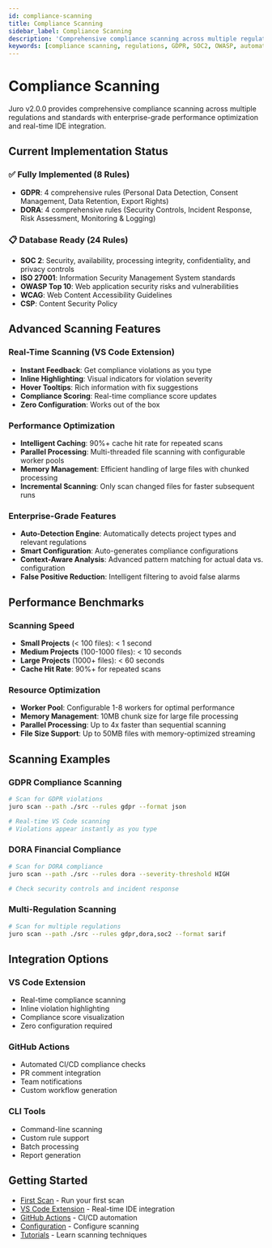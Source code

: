 ```yaml
---
id: compliance-scanning
title: Compliance Scanning
sidebar_label: Compliance Scanning
description: 'Comprehensive compliance scanning across multiple regulations and standards'
keywords: [compliance scanning, regulations, GDPR, SOC2, OWASP, automated scanning]
---
```


# Compliance Scanning

Juro v2.0.0 provides comprehensive compliance scanning across multiple regulations and standards with enterprise-grade performance optimization and real-time IDE integration.

## Current Implementation Status

### ✅ **Fully Implemented (8 Rules)**
- **GDPR**: 4 comprehensive rules (Personal Data Detection, Consent Management, Data Retention, Export Rights)
- **DORA**: 4 comprehensive rules (Security Controls, Incident Response, Risk Assessment, Monitoring & Logging)

### 📋 **Database Ready (24 Rules)**
- **SOC 2**: Security, availability, processing integrity, confidentiality, and privacy controls
- **ISO 27001**: Information Security Management System standards
- **OWASP Top 10**: Web application security risks and vulnerabilities
- **WCAG**: Web Content Accessibility Guidelines
- **CSP**: Content Security Policy

## Advanced Scanning Features

### **Real-Time Scanning (VS Code Extension)**
- **Instant Feedback**: Get compliance violations as you type
- **Inline Highlighting**: Visual indicators for violation severity
- **Hover Tooltips**: Rich information with fix suggestions
- **Compliance Scoring**: Real-time compliance score updates
- **Zero Configuration**: Works out of the box

### **Performance Optimization**
- **Intelligent Caching**: 90%+ cache hit rate for repeated scans
- **Parallel Processing**: Multi-threaded file scanning with configurable worker pools
- **Memory Management**: Efficient handling of large files with chunked processing
- **Incremental Scanning**: Only scan changed files for faster subsequent runs

### **Enterprise-Grade Features**
- **Auto-Detection Engine**: Automatically detects project types and relevant regulations
- **Smart Configuration**: Auto-generates compliance configurations
- **Context-Aware Analysis**: Advanced pattern matching for actual data vs. configuration
- **False Positive Reduction**: Intelligent filtering to avoid false alarms

## Performance Benchmarks

### **Scanning Speed**
- **Small Projects** (< 100 files): < 1 second
- **Medium Projects** (100-1000 files): < 10 seconds  
- **Large Projects** (1000+ files): < 60 seconds
- **Cache Hit Rate**: 90%+ for repeated scans

### **Resource Optimization**
- **Worker Pool**: Configurable 1-8 workers for optimal performance
- **Memory Management**: 10MB chunk size for large file processing
- **Parallel Processing**: Up to 4x faster than sequential scanning
- **File Size Support**: Up to 50MB files with memory-optimized streaming

## Scanning Examples

### **GDPR Compliance Scanning**
```bash
# Scan for GDPR violations
juro scan --path ./src --rules gdpr --format json

# Real-time VS Code scanning
# Violations appear instantly as you type
```

### **DORA Financial Compliance**
```bash
# Scan for DORA compliance
juro scan --path ./src --rules dora --severity-threshold HIGH

# Check security controls and incident response
```

### **Multi-Regulation Scanning**
```bash
# Scan for multiple regulations
juro scan --path ./src --rules gdpr,dora,soc2 --format sarif
```

## Integration Options

### **VS Code Extension**
- Real-time compliance scanning
- Inline violation highlighting
- Compliance score visualization
- Zero configuration required

### **GitHub Actions**
- Automated CI/CD compliance checks
- PR comment integration
- Team notifications
- Custom workflow generation

### **CLI Tools**
- Command-line scanning
- Custom rule support
- Batch processing
- Report generation

## Getting Started

- [First Scan](/docs/getting-started/first-scan) - Run your first scan
- [VS Code Extension](/docs/integrations/ide-setup) - Real-time IDE integration
- [GitHub Actions](/docs/integrations/github-actions) - CI/CD automation
- [Configuration](/docs/getting-started/configuration) - Configure scanning
- [Tutorials](/docs/tutorials/basic-scanning) - Learn scanning techniques
